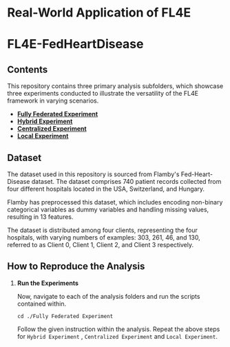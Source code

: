 
# Real-World Application of FL4E
# FL4E-FedHeartDisease



## Contents

This repository contains three primary analysis subfolders, which showcase three experiments conducted to illustrate the versatility of the FL4E framework in varying scenarios. 

- [**Fully Federated Experiment**](./Fully%20Federated%20Experiment)
- [**Hybrid Experiment**](./Hybrid%20Experiment)
- [**Centralized Experiment**](./Centralized%20Experiment)
- [**Local Experiment**](./Local%20Experiment)
  

## Dataset

The dataset used in this repository is sourced from Flamby's Fed-Heart-Disease dataset. The dataset comprises 740 patient records collected from four different hospitals located in the USA, Switzerland, and Hungary. 

Flamby has preprocessed this dataset, which includes encoding non-binary categorical variables as dummy variables and handling missing values, resulting in 13 features.

The dataset is distributed among four clients, representing the four hospitals, with varying numbers of examples: 303, 261, 46, and 130, referred to as Client 0, Client 1, Client 2, and Client 3 respectively. 

## How to Reproduce the Analysis

1. **Run the Experiments**

    Now, navigate to each of the analysis folders and run the scripts contained within. 

    ```
    cd ./Fully Federated Experiment
    ```
    Follow the given instruction within the analysis. Repeat the above steps for `Hybrid Experiment` , `Centralized Experiment` and `Local Experiment`.



